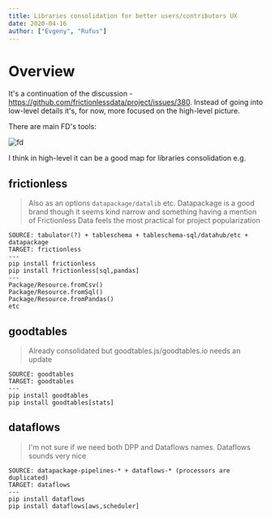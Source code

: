```yaml
---
title: Libraries consolidation for better users/contributors UX
date: 2020-04-16
author: ["Evgeny", "Rufus"]
---
```


# Overview

It's a continuation of the discussion - https://github.com/frictionlessdata/project/issues/380. Instead of going into low-level details it's, for now, more focused on the high-level picture.

There are main FD's tools:

![fd](https://user-images.githubusercontent.com/557395/79447268-47aece00-7fe8-11ea-9d2c-ee81aa7d431e.png)

I think in high-level it can be a good map for libraries consolidation e.g.

## frictionless

> Also as an options `datapackage/datalib` etc. Datapackage is a good brand though it seems kind narrow and something having a mention of Frictionless Data feels the most practical for project popularization 

```
SOURCE: tabulator(?) + tableschema + tableschema-sql/datahub/etc + datapackage
TARGET: frictionless
---
pip install frictionless
pip install frictionless[sql,pandas]
---
Package/Resource.fromCsv()
Package/Resource.fromSql()
Package/Resource.fromPandas()
etc
```

## goodtables

> Already consolidated but goodtables.js/goodtables.io needs an update

```
SOURCE: goodtables
TARGET: goodtables
---
pip install goodtables
pip install goodtables[stats]
```

## dataflows

> I'm not sure if we need both DPP and Dataflows names. Dataflows sounds very nice

```
SOURCE: datapackage-pipelines-* + dataflows-* (processors are duplicated)
TARGET: dataflows
---
pip install dataflows
pip install dataflows[aws,scheduler]
```

